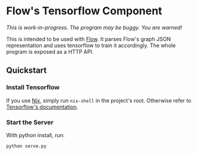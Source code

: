 # Flow's Tensorflow Component

*This is work-in-progress. The program may be buggy. You are warned!*

This is intended to be used with [Flow](https://github.com/sorpaas/flow). It
parses Flow's graph JSON representation and uses tensorflow to train it
accordingly. The whole program is exposed as a HTTP API.

## Quickstart

### Install Tensorflow

If you use [Nix](http://nixos.org/nix/), simply run `nix-shell` in the project's
root. Otherwise refer to
[Tensorflow's documentation](https://www.tensorflow.org/versions/r0.10/get_started/os_setup.html).

### Start the Server

With python install, run:

```bash
python serve.py
```
